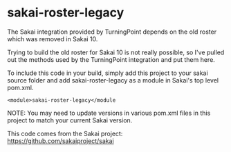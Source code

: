 # sakai-roster-legacy
The Sakai integration provided by TurningPoint depends on the old roster which was removed in Sakai 10.

Trying to build the old roster for Sakai 10 is not really possible, so I've pulled out the methods used by the TurningPoint integration and put them here.

To include this code in your build, simply add this project to your sakai source folder and add sakai-roster-legacy as a module in Sakai's top level pom.xml.

`<module>sakai-roster-legacy</module`

NOTE: You may need to update versions in various pom.xml files in this project to match your current Sakai version.

This code comes from the Sakai project: https://github.com/sakaiproject/sakai

